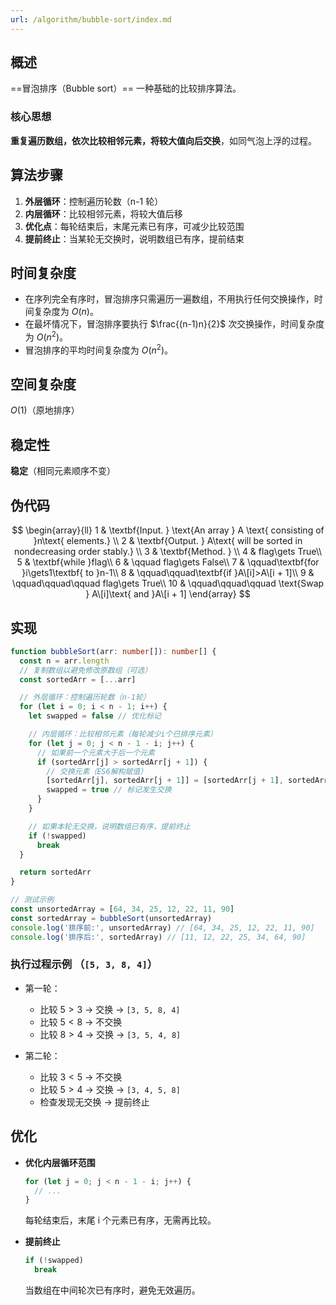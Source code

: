 ```yaml
---
url: /algorithm/bubble-sort/index.md
---
```

## 概述

\==冒泡排序（Bubble sort）== 一种基础的比较排序算法。

### 核心思想

**重复遍历数组，依次比较相邻元素，将较大值向后交换**，如同气泡上浮的过程。

## 算法步骤

1. **外层循环**：控制遍历轮数（n-1 轮）
2. **内层循环**：比较相邻元素，将较大值后移
3. **优化点**：每轮结束后，末尾元素已有序，可减少比较范围
4. **提前终止**：当某轮无交换时，说明数组已有序，提前结束

## 时间复杂度

* 在序列完全有序时，冒泡排序只需遍历一遍数组，不用执行任何交换操作，时间复杂度为 $O(n)$。
* 在最坏情况下，冒泡排序要执行 $\frac{(n-1)n}{2}$ 次交换操作，时间复杂度为 $O(n^2)$。
* 冒泡排序的平均时间复杂度为 $O(n^2)$。

## 空间复杂度

$O(1)$（原地排序）

## 稳定性

**稳定**（相同元素顺序不变）

## 伪代码

$$
\begin{array}{ll}
1 & \textbf{Input. } \text{An array } A \text{ consisting of }n\text{ elements.} \\
2 & \textbf{Output. } A\text{ will be sorted in nondecreasing order stably.} \\
3 & \textbf{Method. }  \\
4 & flag\gets True\\
5 & \textbf{while }flag\\
6 & \qquad flag\gets False\\
7 & \qquad\textbf{for }i\gets1\textbf{ to }n-1\\
8 & \qquad\qquad\textbf{if }A\[i]>A\[i + 1]\\
9 & \qquad\qquad\qquad flag\gets True\\
10 & \qquad\qquad\qquad \text{Swap } A\[i]\text{ and }A\[i + 1]
\end{array}
$$

## 实现

```ts
function bubbleSort(arr: number[]): number[] {
  const n = arr.length
  // 复制数组以避免修改原数组（可选）
  const sortedArr = [...arr]

  // 外层循环：控制遍历轮数（n-1轮）
  for (let i = 0; i < n - 1; i++) {
    let swapped = false // 优化标记

    // 内层循环：比较相邻元素（每轮减少i个已排序元素）
    for (let j = 0; j < n - 1 - i; j++) {
      // 如果前一个元素大于后一个元素
      if (sortedArr[j] > sortedArr[j + 1]) {
        // 交换元素（ES6解构赋值）
        [sortedArr[j], sortedArr[j + 1]] = [sortedArr[j + 1], sortedArr[j]]
        swapped = true // 标记发生交换
      }
    }

    // 如果本轮无交换，说明数组已有序，提前终止
    if (!swapped)
      break
  }

  return sortedArr
}

// 测试示例
const unsortedArray = [64, 34, 25, 12, 22, 11, 90]
const sortedArray = bubbleSort(unsortedArray)
console.log('排序前:', unsortedArray) // [64, 34, 25, 12, 22, 11, 90]
console.log('排序后:', sortedArray) // [11, 12, 22, 25, 34, 64, 90]
```

### 执行过程示例 （`[5, 3, 8, 4]`）

* 第一轮：

  * 比较 $5 > 3$ → 交换 → `[3, 5, 8, 4]`
  * 比较 $5 < 8$ → 不交换
  * 比较 $8 > 4$ → 交换 → `[3, 5, 4, 8]`

* 第二轮：

  * 比较 $3 < 5$ → 不交换
  * 比较 $5 > 4$ → 交换 → `[3, 4, 5, 8]`
  * 检查发现无交换 → 提前终止

## 优化

* **优化内层循环范围**

  ```ts
  for (let j = 0; j < n - 1 - i; j++) {
    // ...
  }
  ```

  每轮结束后，末尾 i 个元素已有序，无需再比较。

* **提前终止**

  ```ts
  if (!swapped)
    break
  ```

  当数组在中间轮次已有序时，避免无效遍历。
